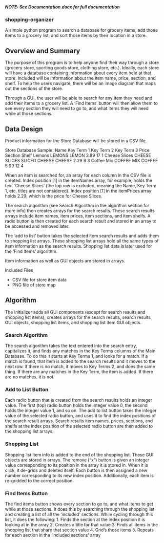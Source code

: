 ##### NOTE: See Documentation.docx for full documentation

### shopping-organizer
A simple python program to search a database for grocery items, add those items to a grocery list, and sort those items by their location in a store.

## Overview and Summary
The purpose of this program is to help anyone find their way through a store (grocery store, sporting goods store, clothing store, etc.). Ideally, each store will have a database containing information about every item held at that store. Included will be information about the item name, price, section, and shelf. To help the users navigate, there will be an image diagram that maps out the sections of the store.  

Through a GUI, the user will be able to search for any item they need and add their items to a grocery list. A ‘Find Items’ button will then allow them to see every section they will need to go to, and what items they will need while at those sections.

## Data Design
Product information for the Store Database will be stored in a CSV file.

Store Database Sample:
Name	Key Term 1	Key Term 2	Key Term 3	Price	Section	Shelf
Lemons	LEMONS	LEMON		3.89	17	1
Cheese Slices	CHEESE SLICES	SLICED CHEESE	CHEESE	2.29	6	3
Coffee Mix	COFFEE MIX	COFFEE		5.99	12	4

When an item is searched for, an array for each column in the CSV file is created. Index position [1] in the itemNames array, for example, holds the text ‘Cheese Slices’ (the top row is excluded, meaning the Name, Key Term 1, etc. titles are not considered). Index position [1] in the itemPrices array holds 2.29, which is the price for Cheese Slices.

The search algorithm (see Search Algorithm in the algorithm section for more info) then creates arrays for the search results. These search results arrays include item names, item prices, item sections, and item shelfs. A radio button is then created for each search result and stored in an array to be accessed and removed later.

The ‘add to list’ button takes the selected item search results and adds them to shopping list arrays. These shopping list arrays hold all the same types of item information as the search results. Shopping list data is later used for the ‘Find Items’ algorithm.  

Item information as well as GUI objects are stored in arrays.

Included Files
-	CSV file for store item data
-	PNG file of store map

## Algorithm
The Initializer adds all GUI components (except for search results and shopping list items), creates arrays for the search results, search results GUI objects, shopping list items, and shopping list item GUI objects.

### Search Algorithm
The search algorithm takes the text entered into the search entry, capitalizes it, and finds any matches in the Key Terms columns of the Main Database. To do this it starts at Key Terms 1, and looks for a match. If a match is found, that item is added to the search results and it moves to the next row. If there is no match, it moves to Key Terms 2, and does the same thing. If there are any matches in the Key Term, the item is added. If there are no matches, it is not.

### Add to List Button
Each radio button that is created from the search results holds an integer value. The first (top) radio button holds the integer value 0, the second holds the integer value 1, and so on. The add to list button takes the integer value of the selected radio button, and uses it to find the index positions of the search result arrays. Search results item names, prices, sections, and shelfs at the index position of the selected radio button are then added to the shopping list arrays.

### Shopping List
Shopping list item info is added to the end of the shopping list. These GUI objects are stored in arrays. The remove (“x”) button is given an integer value corresponding to its position in the array it is stored in. When it is click, it de-grids and deleted itself. Each button is then assigned a new number corresponding to its new index position. Additionally, each item is re-gridded to the correct position

### Find Items Button
The find items button shows every section to go to, and what items to get while at those sections. It does this by searching through the shopping list and creating a list of all the ‘included’ sections. While cycling through this list, it does the following: 1. Finds the section at the index position it is looking at in the array 2. Creates a title for that value 3. Finds all items in the shopping list that share that section value 4. Grid’s those items 5. Repeats for each section in the ‘included sections’ array
